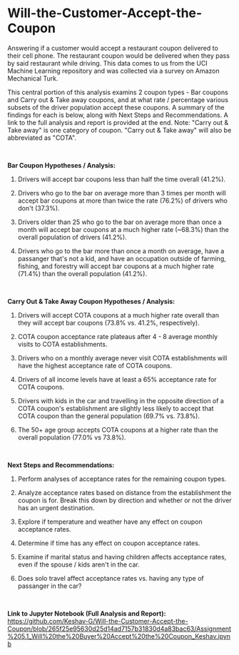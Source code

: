 # Will-the-Customer-Accept-the-Coupon
Answering if a  customer would accept a restaurant coupon delivered to their cell phone. The restaurant coupon would be delivered when they pass by said restaurant while driving. This data comes to us from the UCI Machine Learning repository and was collected via a survey on Amazon Mechanical Turk.

This central portion of this analysis examins 2 coupon types - Bar coupons and Carry out & Take away coupons, and at what rate / percentage various subsets of the driver population accept these coupons. A summary of the findings for each is below, along with Next Steps and Recommendations. A link to the full analysis and report is provided at the end. Note: "Carry out & Take away" is one category of coupon. "Carry out & Take away" will also be abbreviated as "COTA".

<br/>

**Bar Coupon Hypotheses / Analysis:**

1. Drivers will accept bar coupons less than half the time overall (41.2%).

2. Drivers who go to the bar on average more than 3 times per month will accept bar coupons at more than twice the rate (76.2%) of drivers who don't (37.3%).

3. Drivers older than 25 who go to the bar on average more than once a month will accept bar coupons at a much higher rate (~68.3%) than the overall population of drivers (41.2%).

4. Drivers who go to the bar more than once a month on average, have a passanger that's not a kid, and have an occupation outside of farming, fishing, and forestry will accept bar coupons at a much higher rate (71.4%) than the overall population (41.2%).
<br/>


**Carry Out & Take Away Coupon Hypotheses / Analysis:**

1. Drivers will accept COTA coupons at a much higher rate overall than they will accept bar coupons (73.8% vs. 41.2%, respectively).
  
2. COTA coupon acceptance rate plateaus after 4 - 8 average monthly visits to COTA establishments.
   
3. Drivers who on a monthly average never visit COTA establishments will have the highest acceptance rate of COTA coupons.

4. Drivers of all income levels have at least a 65% acceptance rate for COTA coupons.

5. Drivers with kids in the car and travelling in the opposite direction of a COTA coupon's establishment are slightly less likely to accept that COTA coupon than the general population (69.7% vs. 73.8%).

6. The 50+ age group accepts COTA coupons at a higher rate than the overall population (77.0% vs 73.8%).
<br/>


**Next Steps and Recommendations:**

1. Perform analyses of acceptance rates for the remaining coupon types.

2. Analyze acceptance rates based on distance from the establishment the coupon is for. Break this down by direction and whether or not the driver has an urgent destination.

3. Explore if temperature and weather have any effect on coupon acceptance rates.

4. Determine if time has any effect on coupon acceptance rates.

5. Examine if marital status and having children affects acceptance rates, even if the spouse / kids aren't in the car.

6. Does solo travel affect acceptance rates vs. having any type of passanger in the car? 
<br/>


**Link to Jupyter Notebook (Full Analysis and Report):**
<br/>
https://github.com/Keshav-G/Will-the-Customer-Accept-the-Coupon/blob/265f25e95630d25d14ad7157b31830d4a83bac63/Assignment%205.1_Will%20the%20Buyer%20Accept%20the%20Coupon_Keshav.ipynb

<br/>
